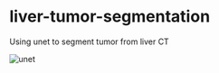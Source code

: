 # liver-tumor-segmentation

Using unet to segment tumor from liver CT

![unet](https://www.google.com/url?sa=i&url=https%3A%2F%2Fnchlis.github.io%2F2019_10_30%2Fpage.html&psig=AOvVaw0lE0elPACX8VyzRlxVQnJU&ust=1631465983888000&source=images&cd=vfe&ved=0CAsQjRxqFwoTCIjFlsay9_ICFQAAAAAdAAAAABAD)
